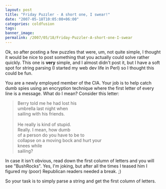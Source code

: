 ```yaml
---
layout: post
title: "Friday Puzzler - A short one, I swear!"
date: "2007-05-18T10:05:00+06:00"
categories: coldfusion 
tags: 
banner_image: 
permalink: /2007/05/18/Friday-Puzzler-A-short-one-I-swear
---
```


Ok, so after posting a few puzzles that were, um, not quite simple, I thought it would be nice to post something that you actually could solve rather quickly. This one is <b>very</b> simple, and I almost didn't post it, but I have a soft spot for string parsing (I started my web dev life in Perl) so I thought this could be fun.
<!--more-->
You are a newly employed member of the CIA. Your job is to help catch dumb spies using an encryption technique where the first letter of every line is a message. What do I mean? Consider this letter:

<blockquote>
Berry told me he had lost his<br />
umbrella last night when<br /> 
sailing with his friends.<br />
<br />
He really is kind of stupid.<br /> 
Really. I mean, how dumb<br /> 
of a person do you have to be to<br /> 
collapse on a moving bock and hurt your<br />
knees while<br /> 
sailing?<br />
</blockquote>

In case it isn't obvious, read down the first column of letters and you will see "BushRocks". Yes, I'm joking, but after all the times I teased him I figured my (poor) Republican readers needed a break. ;) 

So your task is to simply parse a string and get the first column of letters.